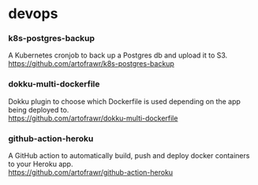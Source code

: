 # devops


### k8s-postgres-backup
A Kubernetes cronjob to back up a Postgres db and upload it to S3.
https://github.com/artofrawr/k8s-postgres-backup

### dokku-multi-dockerfile
Dokku plugin to choose which Dockerfile is used depending on the app being deployed to.  
https://github.com/artofrawr/dokku-multi-dockerfile

### github-action-heroku
A GitHub action to automatically build, push and deploy docker containers to your Heroku app.  
https://github.com/artofrawr/github-action-heroku

